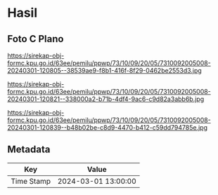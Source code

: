# Hasil

## Foto C Plano

https://sirekap-obj-formc.kpu.go.id/63ee/pemilu/ppwp/73/10/09/20/05/7310092005008-20240301-120805--38539ae9-f8b1-416f-8f29-0462be2553d3.jpg

https://sirekap-obj-formc.kpu.go.id/63ee/pemilu/ppwp/73/10/09/20/05/7310092005008-20240301-120821--338000a2-b71b-4df4-9ac6-c9d82a3abb6b.jpg

https://sirekap-obj-formc.kpu.go.id/63ee/pemilu/ppwp/73/10/09/20/05/7310092005008-20240301-120839--b48b02be-c8d9-4470-b412-c59dd794785e.jpg


## Metadata

| Key        | Value               |
| ---------- | ------------------- |
| Time Stamp | 2024-03-01 13:00:00 |



